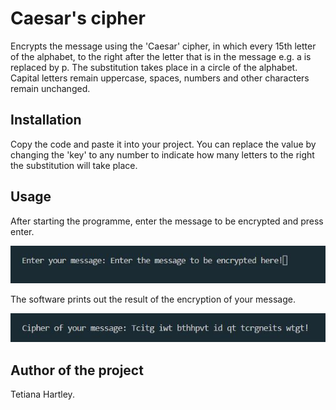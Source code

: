 # Caesar's cipher

Encrypts the message using the 'Caesar' cipher, in which every 15th letter of the alphabet, to the right after the letter that is in the message e.g. a is replaced by p. The substitution takes place in a circle of the alphabet. Capital letters remain uppercase, spaces, numbers and other characters remain unchanged.

## Installation

Copy the code and paste it into your project. You can replace the value by changing the 'key' to any number to indicate how many letters to the right the substitution will take place.

## Usage

After starting the programme, enter the message to be encrypted and press enter.

![Screenshot of entered encryption message.](img/enter_Message.jpg) 

The software prints out the result of the encryption of your message.

![Screenshot of the encryption result of the entered message.](img/encrypted_Message.jpg) 

## Author of the project

Tetiana Hartley.
